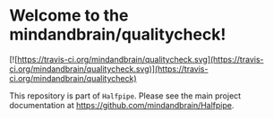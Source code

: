 Welcome to the mindandbrain/qualitycheck!
=========================================

[![https://travis-ci.org/mindandbrain/qualitycheck.svg](https://travis-ci.org/mindandbrain/qualitycheck.svg)](https://travis-ci.org/mindandbrain/qualitycheck)

This repository is part of `Halfpipe`. Please see the main project documentation at https://github.com/mindandbrain/Halfpipe.
